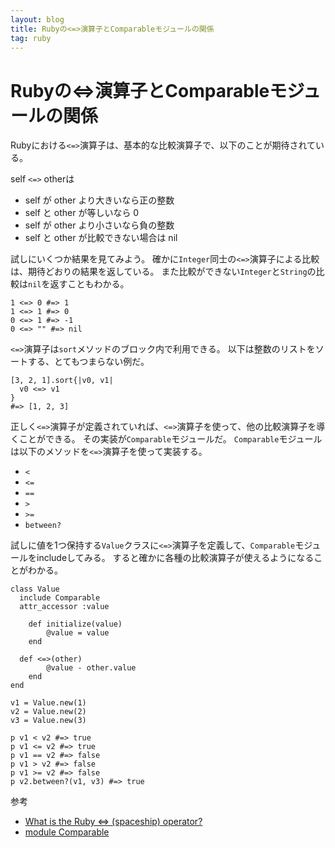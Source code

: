 ```yaml
---
layout: blog
title: Rubyの<=>演算子とComparableモジュールの関係
tag: ruby
---
```


# Rubyの<=>演算子とComparableモジュールの関係

Rubyにおける`<=>`演算子は、基本的な比較演算子で、以下のことが期待されている。

self `<=>` otherは

- self が other より大きいなら正の整数
- self と other が等しいなら 0
- self が other より小さいなら負の整数
- self と other が比較できない場合は nil

試しにいくつか結果を見てみよう。
確かに`Integer`同士の`<=>`演算子による比較は、期待どおりの結果を返している。
また比較ができない`Integer`と`String`の比較は`nil`を返すこともわかる。

~~~~
1 <=> 0 #=> 1
1 <=> 1 #=> 0
0 <=> 1 #=> -1
0 <=> "" #=> nil
~~~~

`<=>`演算子は`sort`メソッドのブロック内で利用できる。
以下は整数のリストをソートする、とてもつまらない例だ。

~~~~
[3, 2, 1].sort{|v0, v1|
  v0 <=> v1
}
#=> [1, 2, 3]
~~~~

正しく`<=>`演算子が定義されていれば、`<=>`演算子を使って、他の比較演算子を導くことができる。
その実装が`Comparable`モジュールだ。
`Comparable`モジュールは以下のメソッドを`<=>`演算子を使って実装する。

- `<`
- `<=`
- `==`
- `>`
- `>=`
- `between?`

試しに値を1つ保持する`Value`クラスに`<=>`演算子を定義して、`Comparable`モジュールをincludeしてみる。
すると確かに各種の比較演算子が使えるようになることがわかる。

~~~~
class Value
  include Comparable
  attr_accessor :value

	def initialize(value)
		@value = value
	end

  def <=>(other)
		@value - other.value
	end
end

v1 = Value.new(1)
v2 = Value.new(2)
v3 = Value.new(3)

p v1 < v2 #=> true
p v1 <= v2 #=> true
p v1 == v2 #=> false
p v1 > v2 #=> false
p v1 >= v2 #=> false
p v2.between?(v1, v3) #=> true
~~~~

参考
- [What is the Ruby <=> (spaceship) operator?](http://stackoverflow.com/questions/827649/what-is-the-ruby-spaceship-operator)
- [module Comparable](http://docs.ruby-lang.org/ja/1.8.7/class/Comparable.html)

